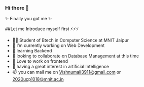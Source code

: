 ### Hi there 👋

✨ Finally you got me ✨ 

##Let me Introduce myself first ⚡⚡⚡
- 🧑‍💻 Student of Btech in Computer Science at MNIT Jaipur
- 🔭 I’m currently working on Web Development
- 🌱 learning Backend
- 🤔 looking to collaborate on Database Management at this time
- 👯 Love to work on frontend 
- 🤖 having a great interest in artificial Intelligence 
- 📫 you can mail me on Vishnumali3911@gmail.com or 2020ucp1018@mnit.ac.in


